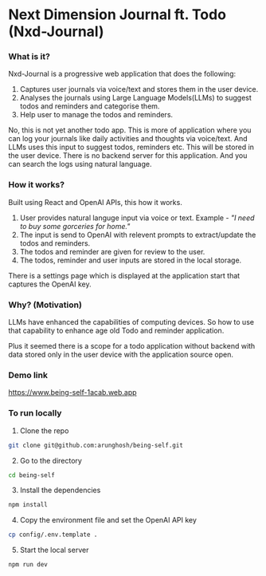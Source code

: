 # Next Dimension Journal ft. Todo (Nxd-Journal)

### What is it?
Nxd-Journal is a progressive web application that does the following:
1. Captures user journals via voice/text and stores them in the user device.
2. Analyses the journals using Large Language Models(LLMs) to suggest todos and reminders and categorise them.
3. Help user to manage the todos and reminders.

No, this is not yet another todo app. This is more of application where you can log your journals like daily activities and thoughts via voice/text. And LLMs uses this input to suggest todos, reminders etc. This will be stored in the user device. There is no backend server for this application. And you can search the logs using natural language.  

### How it works?
Built using React and OpenAI APIs, this how it works. 
1. User provides natural languge input via voice or text. Example - _"I need to buy some gorceries for home."_
3. The input is send to OpenAI with relevent prompts to extract/update the todos and reminders.
3. The todos and reminder are given for review to the user.
4. The todos, reminder and user inputs are stored in the local storage.

There is a settings page which is displayed at the application start that captures the OpenAI key.

### Why? (Motivation)
LLMs have enhanced the capabilities of computing devices. So how to use that capability to enhance age old Todo and reminder application.

Plus it seemed there is a scope for a todo application without backend with data stored only in the user device with the application source open. 

### Demo link
https://www.being-self-1acab.web.app

### To run locally
1. Clone the repo 
```bash
git clone git@github.com:arunghosh/being-self.git
```
2. Go to the directory
```bash
cd being-self
``` 
3. Install the dependencies
```bash
npm install 
```
4. Copy the environment file and set the OpenAI API key
```bash
cp config/.env.template .
```
5. Start the local server
```
npm run dev
```